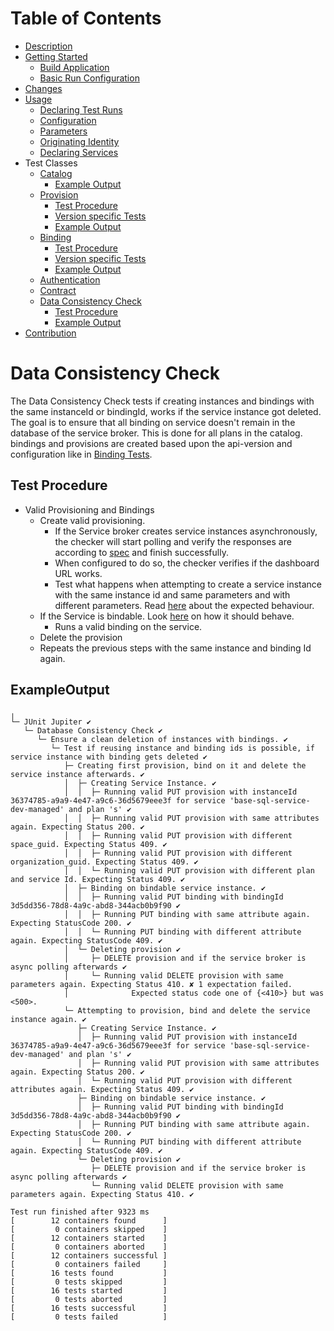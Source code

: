 # Table of Contents
- [Description](../README.md#description)
- [Getting Started](../README.md#getting-started)
    - [Build Application](../README.md#build-application)
    - [Basic Run Configuration](../README.md#basic-run-configuration)
- [Changes](../README.md#changes)
- [Usage](Usage.md)
    - [Declaring Test Runs](Usage.md#declaring-test-runs)
    - [Configuration](Usage.md#configuration)
    - [Parameters](Usage.md#parameters)
    - [Originating Identity](Usage.md#originating-identity)
    - [Declaring Services](Usage.md#declaring-services)
- Test Classes
    - [Catalog](CatalogTest.md)
       - [Example Output](CatalogTest.md#example-output)
    - [Provision](ProvisionTests.md#provision-tests)
        - [Test Procedure](ProvisionTests.md#test-procedure)
        - [Version specific Tests](ProvisionTests.md#version-specific-tests)
        - [Example Output](ProvisionTests.md#example-output)
    - [Binding](#binding-tests)
        - [Test Procedure](BindingTests.md#test-procedure)
        - [Version specific Tests](BindingTests.md#version-specific-tests)
        - [Example Output](BindingTests.md#example-output)
    - [Authentication](docs/AuthenticationTests.md)   
    - [Contract](docs/ContractTest.md)
    - [Data Consistency Check](#data-consistency-check)
        - [Test Procedure](#test-procedure)
        - [Example Output](#example-output)
- [Contribution](docs/Contribution.md)
   
# Data Consistency Check

The Data Consistency Check tests if creating instances and bindings with the same instanceId or bindingId,
works if the service instance got deleted. The goal is to ensure that all binding on service doesn't remain in the database of the service broker.
This is done for all plans in the catalog. bindings and provisions are created based upon the
api-version and configuration like in [Binding Tests](BindingTests.md).


## Test Procedure

- Valid Provisioning and Bindings
    - Create valid provisioning.
        - If the Service broker creates service instances asynchronously, the checker will start polling and verify the responses are according
         to [spec](https://github.com/openservicebrokerapi/servicebroker/blob/v2.15/spec.md#polling-last-operation-for-service-instances) and finish successfully.
        - When configured to do so, the checker verifies if the dashboard URL works.
        - Test what happens when attempting to create a service instance with the same instance id and same parameters and with different parameters.
     Read [here](https://github.com/openservicebrokerapi/servicebroker/blob/v2.15/spec.md#polling-last-operation-for-service-instances) about the expected behaviour.
    - If the Service is bindable. Look [here](https://github.com/openservicebrokerapi/servicebroker/blob/v2.15/spec.md#binding) on how it should behave.
        - Runs a valid binding on the service.
    - Delete the provision
    - Repeats the previous steps with the same instance and binding Id again.
    
## ExampleOutput

```
╷
└─ JUnit Jupiter ✔
   └─ Database Consistency Check ✔
      └─ Ensure a clean deletion of instances with bindings. ✔
         └─ Test if reusing instance and binding ids is possible, if service instance with binding gets deleted ✔
            ├─ Creating first provision, bind on it and delete the service instance afterwards. ✔
            │  ├─ Creating Service Instance. ✔
            │  │  ├─ Running valid PUT provision with instanceId 36374785-a9a9-4e47-a9c6-36d5679eee3f for service 'base-sql-service-dev-managed' and plan 's' ✔
            │  │  ├─ Running valid PUT provision with same attributes again. Expecting Status 200. ✔
            │  │  ├─ Running valid PUT provision with different space_guid. Expecting Status 409. ✔
            │  │  ├─ Running valid PUT provision with different organization_guid. Expecting Status 409. ✔
            │  │  └─ Running valid PUT provision with different plan and service Id. Expecting Status 409. ✔
            │  ├─ Binding on bindable service instance. ✔
            │  │  ├─ Running valid PUT binding with bindingId 3d5dd356-78d8-4a9c-abd8-344acb0b9f90 ✔
            │  │  ├─ Running PUT binding with same attribute again. Expecting StatusCode 200. ✔
            │  │  └─ Running PUT binding with different attribute again. Expecting StatusCode 409. ✔
            │  └─ Deleting provision ✔
            │     ├─ DELETE provision and if the service broker is async polling afterwards ✔
            │     └─ Running valid DELETE provision with same parameters again. Expecting Status 410. ✘ 1 expectation failed.
            │              Expected status code one of {<410>} but was <500>.
            └─ Attempting to provision, bind and delete the service instance again. ✔
               ├─ Creating Service Instance. ✔
               │  ├─ Running valid PUT provision with instanceId 36374785-a9a9-4e47-a9c6-36d5679eee3f for service 'base-sql-service-dev-managed' and plan 's' ✔
               │  ├─ Running valid PUT provision with same attributes again. Expecting Status 200. ✔
               │  └─ Running valid PUT provision with different attributes again. Expecting Status 409. ✔
               ├─ Binding on bindable service instance. ✔
               │  ├─ Running valid PUT binding with bindingId 3d5dd356-78d8-4a9c-abd8-344acb0b9f90 ✔
               │  ├─ Running PUT binding with same attribute again. Expecting StatusCode 200. ✔
               │  └─ Running PUT binding with different attribute again. Expecting StatusCode 409. ✔
               └─ Deleting provision ✔
                  ├─ DELETE provision and if the service broker is async polling afterwards ✔
                  └─ Running valid DELETE provision with same parameters again. Expecting Status 410. ✔

Test run finished after 9323 ms
[        12 containers found      ]
[         0 containers skipped    ]
[        12 containers started    ]
[         0 containers aborted    ]
[        12 containers successful ]
[         0 containers failed     ]
[        16 tests found           ]
[         0 tests skipped         ]
[        16 tests started         ]
[         0 tests aborted         ]
[        16 tests successful      ]
[         0 tests failed          ]
```